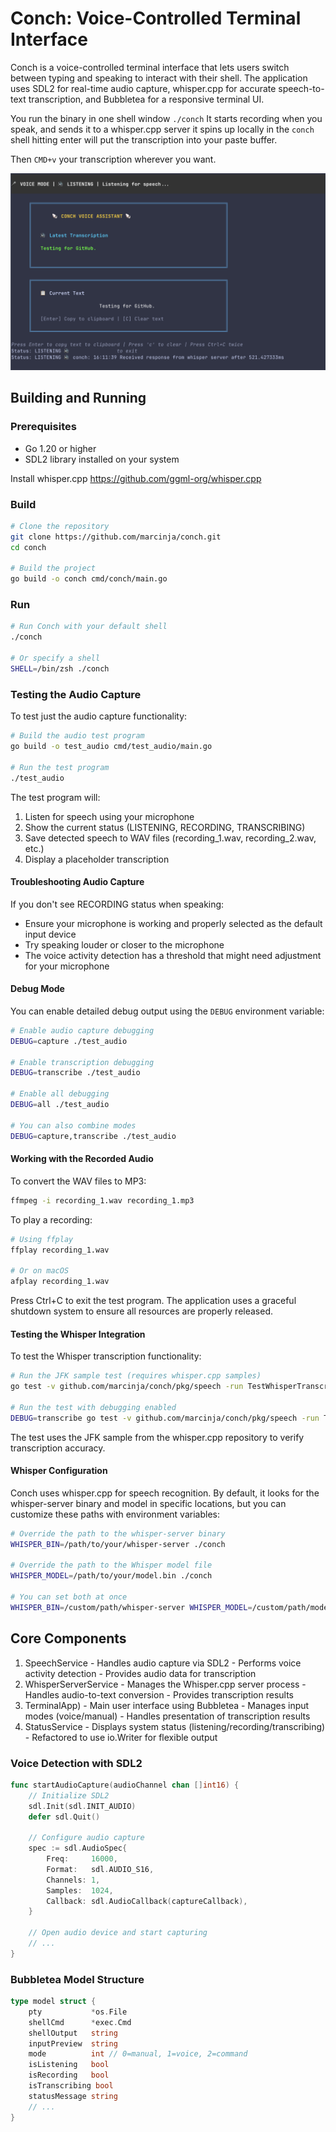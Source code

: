 # Conch: Voice-Controlled Terminal Interface

Conch is a voice-controlled terminal interface that lets users switch between typing and speaking to interact with their shell. The application uses SDL2 for real-time audio capture, whisper.cpp for accurate speech-to-text transcription, and Bubbletea for a responsive terminal UI.

You run the binary in one shell window `./conch` 
It starts recording when you speak, and sends it to a whisper.cpp server it spins up locally
in the `conch` shell hitting enter will put the transcription into your paste buffer. 

Then `CMD+v` your transcription wherever you want.

![Conch Architecture](conch.png)

## Building and Running

### Prerequisites

- Go 1.20 or higher
- SDL2 library installed on your system

Install whisper.cpp https://github.com/ggml-org/whisper.cpp

### Build

```bash
# Clone the repository
git clone https://github.com/marcinja/conch.git
cd conch

# Build the project
go build -o conch cmd/conch/main.go
```

### Run

```bash
# Run Conch with your default shell
./conch

# Or specify a shell
SHELL=/bin/zsh ./conch
```

### Testing the Audio Capture

To test just the audio capture functionality:

```bash
# Build the audio test program
go build -o test_audio cmd/test_audio/main.go

# Run the test program
./test_audio
```

The test program will:
1. Listen for speech using your microphone
2. Show the current status (LISTENING, RECORDING, TRANSCRIBING)
3. Save detected speech to WAV files (recording_1.wav, recording_2.wav, etc.)
4. Display a placeholder transcription

#### Troubleshooting Audio Capture

If you don't see RECORDING status when speaking:
- Ensure your microphone is working and properly selected as the default input device
- Try speaking louder or closer to the microphone
- The voice activity detection has a threshold that might need adjustment for your microphone

#### Debug Mode

You can enable detailed debug output using the `DEBUG` environment variable:

```bash
# Enable audio capture debugging
DEBUG=capture ./test_audio

# Enable transcription debugging
DEBUG=transcribe ./test_audio

# Enable all debugging
DEBUG=all ./test_audio

# You can also combine modes
DEBUG=capture,transcribe ./test_audio
```

#### Working with the Recorded Audio

To convert the WAV files to MP3:
```bash
ffmpeg -i recording_1.wav recording_1.mp3
```

To play a recording:
```bash
# Using ffplay
ffplay recording_1.wav

# Or on macOS
afplay recording_1.wav
```

Press Ctrl+C to exit the test program. The application uses a graceful shutdown system to ensure all resources are properly released.

#### Testing the Whisper Integration

To test the Whisper transcription functionality:

```bash
# Run the JFK sample test (requires whisper.cpp samples)
go test -v github.com/marcinja/conch/pkg/speech -run TestWhisperTranscription

# Run the test with debugging enabled
DEBUG=transcribe go test -v github.com/marcinja/conch/pkg/speech -run TestWhisperTranscription
```

The test uses the JFK sample from the whisper.cpp repository to verify transcription accuracy.

#### Whisper Configuration

Conch uses whisper.cpp for speech recognition. By default, it looks for the whisper-server binary and model in specific locations, but you can customize these paths with environment variables:

```bash
# Override the path to the whisper-server binary
WHISPER_BIN=/path/to/your/whisper-server ./conch

# Override the path to the Whisper model file
WHISPER_MODEL=/path/to/your/model.bin ./conch

# You can set both at once
WHISPER_BIN=/custom/path/whisper-server WHISPER_MODEL=/custom/path/model.bin ./conch


```


## Core Components

  1. SpeechService
    - Handles audio capture via SDL2
    - Performs voice activity detection
    - Provides audio data for transcription
  2. WhisperServerService
    - Manages the Whisper.cpp server process
    - Handles audio-to-text conversion
    - Provides transcription results
  3. TerminalApp)
    - Main user interface using Bubbletea
    - Manages input modes (voice/manual)
    - Handles presentation of transcription results
  4. StatusService
    - Displays system status (listening/recording/transcribing)
    - Refactored to use io.Writer for flexible output


### Voice Detection with SDL2
```go
func startAudioCapture(audioChannel chan []int16) {
    // Initialize SDL2
    sdl.Init(sdl.INIT_AUDIO)
    defer sdl.Quit()
    
    // Configure audio capture
    spec := sdl.AudioSpec{
        Freq:     16000,
        Format:   sdl.AUDIO_S16,
        Channels: 1,
        Samples:  1024,
        Callback: sdl.AudioCallback(captureCallback),
    }
    
    // Open audio device and start capturing
    // ...
}
```

### Bubbletea Model Structure
```go
type model struct {
    pty           *os.File
    shellCmd      *exec.Cmd
    shellOutput   string
    inputPreview  string
    mode          int // 0=manual, 1=voice, 2=command
    isListening   bool
    isRecording   bool
    isTranscribing bool
    statusMessage string
    // ...
}
```



